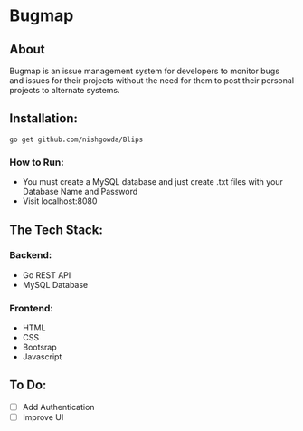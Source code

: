 # Bugmap
## About
Bugmap is an issue management system for developers to monitor bugs and issues for their projects without the need for them to post their personal projects to alternate systems. 

## Installation:
```
go get github.com/nishgowda/Blips
```

### How to Run: 
- You must create a MySQL database and just create .txt files with your Database Name and Password
- Visit localhost:8080

## The Tech Stack:

### Backend:
- Go REST API
- MySQL Database

### Frontend: 
- HTML
- CSS
- Bootsrap
- Javascript

## To Do:
- [ ] Add Authentication
- [ ] Improve UI
